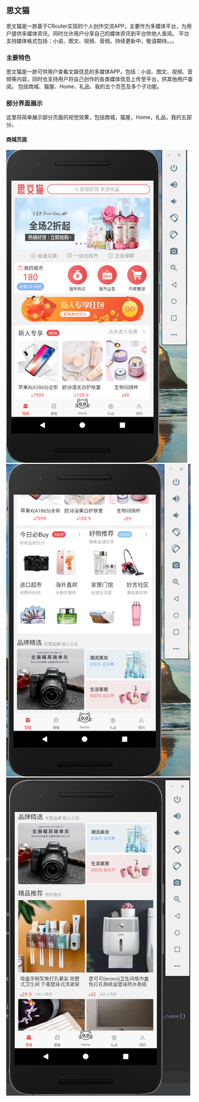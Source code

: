 ## 思文猫

思文猫是一款基于CRouter实现的个人创作交流APP，主要作为多媒体平台，为用户提供多媒体资讯，同时允许用户分享自己的媒体资讯到平台供他人查阅。
平台支持媒体格式包括：小说、图文、视频、音频。持续更新中，敬请期待。。。

### 主要特色

  思文猫是一款可供用户查看文娱信息的多媒体APP，包括：小说、图文、视频、音频等内容，同时也支持用户将自己创作的各类媒体信息上传至平台，供其他用户查阅。
  包括商城、猫屋、Home、礼品、我的五个页签及多个子功能。

### 部分界面展示

  这里将简单展示部分页面的视觉效果，包括商城，猫屋，Home，礼品，我的五部分。

#### 商城页面
   
![readme 首页示例图1](image/store_1.jpg)
![readme 首页示例图2](image/store_2.jpg)
![readme 首页示例图3](image/store_3.jpg)






 
